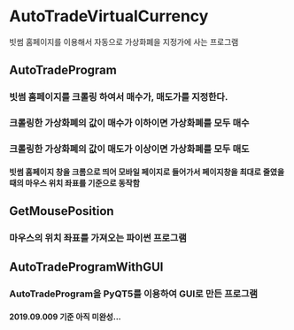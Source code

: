 # AutoTradeVirtualCurrency
빗썸 홈페이지를 이용해서 자동으로 가상화폐을 지정가에 사는 프로그램

## AutoTradeProgram
### 빗썸 홈페이지를 크롤링 하여서 매수가, 매도가를 지정한다. 
### 크롤링한 가상화폐의 값이 매수가 이하이면 가상화폐를 모두 매수
### 크롤링한 가상화폐의 값이 매도가 이상이면 가상화폐를 모두 매도
#### 빗썸 홈페이지 창을 크롬으로 띄어 모바일 페이지로 들어가서 페이지창을 최대로 줄였을때의 마우스 위치 좌표를 기준으로 동작함

## GetMousePosition
### 마우스의 위치 좌표를 가져오는 파이썬 프로그램

## AutoTradeProgramWithGUI
### AutoTradeProgram을 PyQT5를 이용하여 GUI로 만든 프로그램
#### 2019.09.009 기준 아직 미완성...
